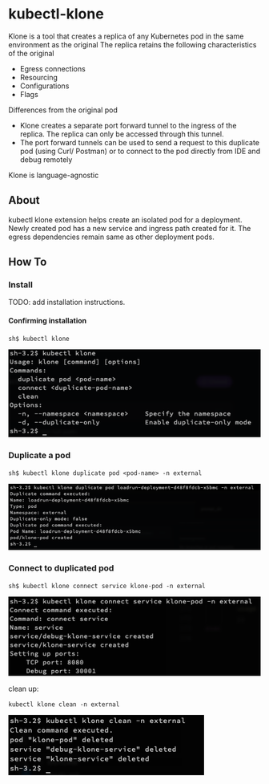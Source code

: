 # kubectl-klone
Klone is a tool that creates a replica of any Kubernetes pod in the same environment as the original
The replica retains the following characteristics of the original
- Egress connections
- Resourcing
- Configurations
- Flags

Differences from the original pod
- Klone creates a separate port forward tunnel to the ingress of the replica. The replica can only be accessed through this tunnel.
- The port forward tunnels can be used to send a request to this duplicate pod (using Curl/ Postman) or to connect to the pod directly from IDE and debug remotely

Klone is language-agnostic

## About
kubectl klone extension helps create an isolated pod for a deployment.
Newly created pod has a new service and ingress path created for it. The egress dependencies remain same as other deployment pods. 

## How To
### Install

TODO: add installation instructions. 

#### Confirming installation
```
sh$ kubectl klone
```

![Confirm installation](resources/installation.png)


### Duplicate a pod
```
sh$ kubectl klone duplicate pod <pod-name> -n external
```

![Duplicate a pod](resources/duplicate-pod.png)

### Connect to duplicated pod
```
sh$ kubectl klone connect service klone-pod -n external
```

![Connect services to the duplicated pod](resources/connect-services.png)


clean up:
```
kubectl klone clean -n external
```

![Clean up klone](resources/clean.png)
